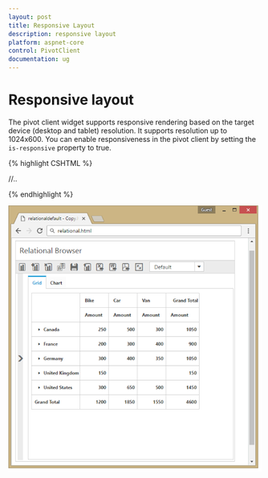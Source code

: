 ```yaml
---
layout: post
title: Responsive Layout
description: responsive layout
platform: aspnet-core
control: PivotClient
documentation: ug
---
```


# Responsive layout

The pivot client widget supports responsive rendering based on the target device (desktop and tablet) resolution. It supports resolution up to 1024x600. You can enable responsiveness in the pivot client by setting the `is-responsive` property to true.

{% highlight CSHTML %}

<ej-pivot-client id="PivotClient1" is-responsive="true">
   //..
</ej-pivot-client>

{% endhighlight %}

![](Responsive-Layout_images/responsive.png)
